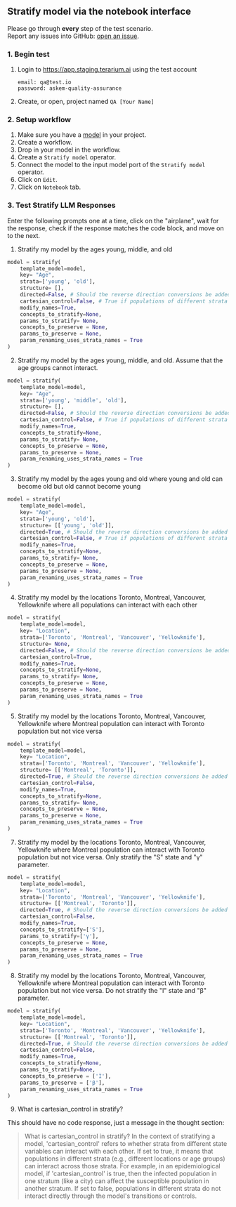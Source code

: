 ## Stratify model via the notebook interface
Please go through __every__ step of the test scenario.\
Report any issues into GitHub: [open an issue](https://github.com/DARPA-ASKEM/terarium/issues/new?assignees=&labels=bug%2C+Q%26A&template=qa-issue.md&title=%5BBUG%5D%3A+).

### 1. Begin test
1. Login to https://app.staging.terarium.ai using the test account
    ```
    email: qa@test.io
    password: askem-quality-assurance
    ```
2. Create, or open, project named `QA [Your Name]`

### 2. Setup workflow

1. Make sure you have a [model](https://github.com/DARPA-ASKEM/terarium/blob/main/testing/data/SIR%20(relative)%20+%20Obs.json) in your project.
2. Create a workflow.
3. Drop in your model in the workflow.
4. Create a `Stratify model` operator.
5. Connect the model to the input model port of the `Stratify model` operator.
6. Click on `Edit`.
7. Click on `Notebook` tab.

### 3. Test Stratify LLM Responses

Enter the following prompts one at a time, click on the "airplane", wait for the response, check if the response matches the code block, and move on to the next.

1. Stratify my model by the ages young, middle, and old
```python
model = stratify(
    template_model=model,
    key= "Age",
    strata=['young', 'old'],
    structure= [],
    directed=False, # Should the reverse direction conversions be added based on the given structure?
    cartesian_control=False, # True if populations of different strata can interact, False otherwise
    modify_names=True,
    concepts_to_stratify=None,
    params_to_stratify= None,
    concepts_to_preserve = None,
    params_to_preserve = None,
    param_renaming_uses_strata_names = True
)
```

2. Stratify my model by the ages young, middle, and old. Assume that the age groups cannot interact.
```python
model = stratify(
    template_model=model,
    key= "Age",
    strata=['young', 'middle', 'old'],
    structure= [],
    directed=False, # Should the reverse direction conversions be added based on the given structure?
    cartesian_control=False, # True if populations of different strata can interact, False otherwise
    modify_names=True,
    concepts_to_stratify=None, 
    params_to_stratify= None, 
    concepts_to_preserve = None,
    params_to_preserve = None,
    param_renaming_uses_strata_names = True
)
```

3. Stratify my model by the ages young and old where young and old can become old but old cannot become young
```python
model = stratify(
    template_model=model,
    key= "Age",
    strata=['young', 'old'],
    structure= [['young', 'old']],
    directed=True, # Should the reverse direction conversions be added based on the given structure?
    cartesian_control=False, # True if populations of different strata can interact, False otherwise
    modify_names=True,
    concepts_to_stratify=None, 
    params_to_stratify= None, 
    concepts_to_preserve = None,
    params_to_preserve = None,
    param_renaming_uses_strata_names = True
)
```

4. Stratify my model by the locations Toronto, Montreal, Vancouver, Yellowknife where all populations can interact with each other
```python
model = stratify(
    template_model=model,
    key= "Location",
    strata=['Toronto', 'Montreal', 'Vancouver', 'Yellowknife'],
    structure= None,
    directed=False, # Should the reverse direction conversions be added based on the given structure?
    cartesian_control=True,
    modify_names=True,
    concepts_to_stratify=None, 
    params_to_stratify= None, 
    concepts_to_preserve = None,
    params_to_preserve = None,
    param_renaming_uses_strata_names = True
)
```

5. Stratify my model by the locations Toronto, Montreal, Vancouver, Yellowknife where Montreal population can interact with Toronto population but not vice versa
```python
model = stratify(
    template_model=model,
    key= "Location",
    strata=['Toronto', 'Montreal', 'Vancouver', 'Yellowknife'],
    structure= [['Montreal', 'Toronto']],
    directed=True, # Should the reverse direction conversions be added based on the given structure?
    cartesian_control=False,
    modify_names=True,
    concepts_to_stratify=None, 
    params_to_stratify= None, 
    concepts_to_preserve = None,
    params_to_preserve = None,
    param_renaming_uses_strata_names = True
)
```  

7. 	Stratify my model by the locations Toronto, Montreal, Vancouver, Yellowknife where Montreal population can interact with Toronto population but not vice versa. Only stratify the "S" state and "γ" parameter.
```python
model = stratify(
    template_model=model,
    key= "Location",
    strata=['Toronto', 'Montreal', 'Vancouver', 'Yellowknife'],
    structure= [['Montreal', 'Toronto']],
    directed=True, # Should the reverse direction conversions be added based on the given structure?
    cartesian_control=False,
    modify_names=True,
    concepts_to_stratify=['S'], 
    params_to_stratify=['γ'], 
    concepts_to_preserve = None,
    params_to_preserve = None,
    param_renaming_uses_strata_names = True
)
```

8. Stratify my model by the locations Toronto, Montreal, Vancouver, Yellowknife where Montreal population can interact with Toronto population but not vice versa. Do not stratify the "I" state and "β" parameter.
```python
model = stratify(
    template_model=model,
    key= "Location",
    strata=['Toronto', 'Montreal', 'Vancouver', 'Yellowknife'],
    structure= [['Montreal', 'Toronto']],
    directed=True, # Should the reverse direction conversions be added based on the given structure?
    cartesian_control=False,
    modify_names=True,
    concepts_to_stratify=None, 
    params_to_stratify=None, 
    concepts_to_preserve = ['I'],
    params_to_preserve = ['β'],
    param_renaming_uses_strata_names = True
)
```

9. What is cartesian_control in stratify?

This should have no code response, just a message in the thought section:
> What is cartesian_control in stratify?
In the context of stratifying a model, 'cartesian_control' refers to whether strata from different state variables can interact with each other. If set to true, it means that populations in different strata (e.g., different locations or age groups) can interact across those strata. For example, in an epidemiological model, if 'cartesian_control' is true, then the infected population in one stratum (like a city) can affect the susceptible population in another stratum. If set to false, populations in different strata do not interact directly through the model's transitions or controls.
